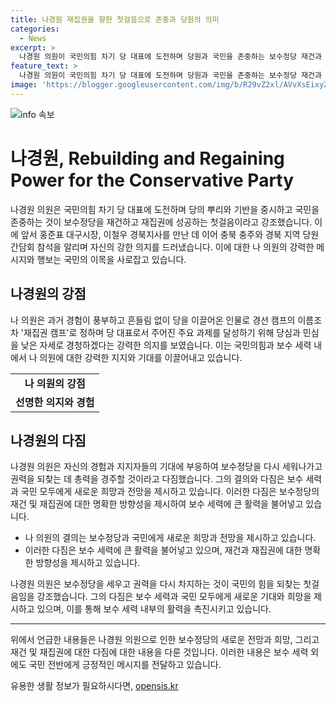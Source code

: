```yaml
---
title: 나경원 재집권을 향한 첫걸음으로 존중과 당원의 의미
categories:
  - News
excerpt: >
  나경원 의원이 국민의힘 차기 당 대표에 도전하며 당원과 국민을 존중하는 보수정당 재건과 재집권을 강조했습니다. 지난날 홍준표 대구시장, 이철우 경북지사를 만나 충북 충주와 경북 지역 당원 간담회에 참석하며 경선 캠프 이름을 재집권 캠프로 정했습니다. 경험이 풍부하고 흔들림 없이 당을 이끌 수 있는 자신을 강조하며, 주요 과제 달성을 위해 당심과 민심을 낮은 자세로 경청하겠다고 밝혔습니다.
feature_text: >
  나경원 의원이 국민의힘 차기 당 대표에 도전하며 당원과 국민을 존중하는 보수정당 재건과 재집권을 강조했습니다. 지난날 홍준표 대구시장, 이철우 경북지사를 만나 충북 충주와 경북 지역 당원 간담회에 참석하며 경선 캠프 이름을 재집권 캠프로 정했습니다. 경험이 풍부하고 흔들림 없이 당을 이끌 수 있는 자신을 강조하며, 주요 과제 달성을 위해 당심과 민심을 낮은 자세로 경청하겠다고 밝혔습니다.
image: 'https://blogger.googleusercontent.com/img/b/R29vZ2xl/AVvXsEixyZcFfHzMRdzZMjFBmAUKJYCLCGyLL1o632UiGVXcaFdKo_bkvkuCioo0uUKlGfBVcT3P84aROyZIXSBEx3Aw5nCQ3pTgDom1WDC4m8eifvWiAmWEEVb4x6G_l8C0QH225ldMjyaFvpxGEBGNO37VmDTDMHGhJPq73UglMfDca1-0aw/s1600/blogspot.png'
---
```


<p><img src="https://blogger.googleusercontent.com/img/b/R29vZ2xl/AVvXsEixyZcFfHzMRdzZMjFBmAUKJYCLCGyLL1o632UiGVXcaFdKo_bkvkuCioo0uUKlGfBVcT3P84aROyZIXSBEx3Aw5nCQ3pTgDom1WDC4m8eifvWiAmWEEVb4x6G_l8C0QH225ldMjyaFvpxGEBGNO37VmDTDMHGhJPq73UglMfDca1-0aw/s1600/blogspot.png" alt="info 속보" /></p>

<h1>나경원, Rebuilding and Regaining Power for the Conservative Party</h1>

<p data-ke-size="size16">나경원 의원은 국민의힘 차기 당 대표에 도전하며 당의 뿌리와 기반을 중시하고 국민을 존중하는 것이 보수정당을 재건하고 재집권에 성공하는 첫걸음이라고 강조했습니다. 이에 앞서 홍준표 대구시장, 이철우 경북지사를 만난 데 이어 충북 충주와 경북 지역 당원간담회 참석을 알리며 자신의 강한 의지를 드러냈습니다. 이에 대한 나 의원의 강력한 메시지와 행보는 국민의 이목을 사로잡고 있습니다.</p>

<h2 data-ke-size="size26">나경원의 강점</h2>

<p data-ke-size="size16">나 의원은 과거 경험이 풍부하고 흔들림 없이 당을 이끌어온 인물로 경선 캠프의 이름조차 '재집권 캠프'로 정하며 당 대표로서 주어진 주요 과제를 달성하기 위해 당심과 민심을 낮은 자세로 경청하겠다는 강력한 의지를 보였습니다. 이는 국민의힘과 보수 세력 내에서 나 의원에 대한 강력한 지지와 기대를 이끌어내고 있습니다.</p>

<table>
  <tr>
    <td style="text-align: center; height: 17px;"><b>나 의원의 강점</b></td>
  </tr>
  <tr>
    <td style="text-align: center; height: 17px;"><b>선명한 의지와 경험</b></td>
  </tr>
</table>

<h2 data-ke-size="size26">나경원의 다짐</h2>

<p data-ke-size="size16">나경원 의원은 자신의 경험과 지지자들의 기대에 부응하여 보수정당을 다시 세워나가고 권력을 되찾는 데 총력을 경주할 것이라고 다짐했습니다. 그의 결의와 다짐은 보수 세력과 국민 모두에게 새로운 희망과 전망을 제시하고 있습니다. 이러한 다짐은 보수정당의 재건 및 재집권에 대한 명확한 방향성을 제시하여 보수 세력에 큰 활력을 불어넣고 있습니다.</p>

<ul>
  <li>나 의원의 결의는 보수정당과 국민에게 새로운 희망과 전망을 제시하고 있습니다.</li>
  <li>이러한 다짐은 보수 세력에 큰 활력을 불어넣고 있으며, 재건과 재집권에 대한 명확한 방향성을 제시하고 있습니다.</li>
</ul>

<p data-ke-size="size16">나경원 의원은 보수정당을 세우고 권력을 다시 차지하는 것이 국민의 힘을 되찾는 첫걸음임을 강조했습니다. 그의 다짐은 보수 세력과 국민 모두에게 새로운 기대와 희망을 제시하고 있으며, 이를 통해 보수 세력 내부의 활력을 촉진시키고 있습니다. </p>

<hr>

<p data-ke-size="size16">위에서 언급한 내용들은 나경원 의원으로 인한 보수정당의 새로운 전망과 희망, 그리고 재건 및 재집권에 대한 다짐에 대한 내용을 다룬 것입니다. 이러한 내용은 보수 세력 외에도 국민 전반에게 긍정적인 메시지를 전달하고 있습니다.</p>
유용한 생활 정보가 필요하시다면, <a href="https://opensis.kr" rel="dofollow">opensis.kr</a>



